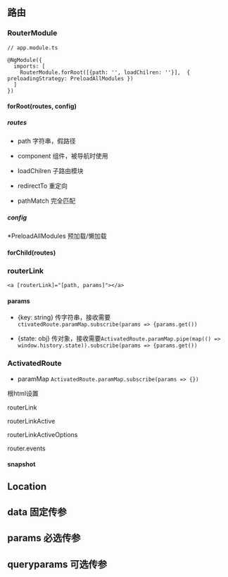 ## 路由


### RouterModule

```
// app.module.ts

@NgModule({
  imports: [
    RouterModule.forRoot([{path: '', loadChilren: ''}],  { preloadingStrategy: PreloadAllModules })
  ]
})
```


#### forRoot(routes, config)


##### routes

* path 字符串，假路径

* component 组件，被导航时使用

* loadChilren 子路由模块

* redirectTo 重定向

* pathMatch 完全匹配

##### config

*PreloadAllModules 预加载/懒加载


#### forChild(routes)


### routerLink

`<a [routerLink]="[path, params]"></a>`

#### params

* {key: string}
传字符串，接收需要`ctivatedRoute.paramMap.subscribe(params => {params.get())`

* {state: obj} 
传对象，接收需要`ActivatedRoute.paramMap.pipe(map(() => window.history.state)).subscribe(params => {params.get())`


### ActivatedRoute

* paramMap
`ActivatedRoute.paramMap.subscribe(params => {})`



根html设置<base href="/">

<router-outlet></router-outlet>

routerLink

routerLinkActive

routerLinkActiveOptions

router.events

#### snapshot


## Location


## data 固定传参

## params 必选传参

## queryparams 可选传参

